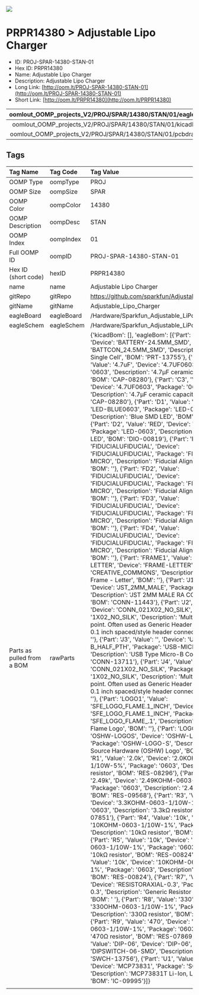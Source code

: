 


  
![][im]
# PRPR14380 > Adjustable Lipo Charger

- ID: PROJ-SPAR-14380-STAN-01
- Hex ID: PRPR14380
- Name: Adjustable Lipo Charger
- Description: Adjustable Lipo Charger
- Long Link: [http://oom.lt/PROJ-SPAR-14380-STAN-01](http://oom.lt/PROJ-SPAR-14380-STAN-01)
- Short Link: [http://oom.lt/PRPR14380](http://oom.lt/PRPR14380)
  

|oomlout_OOMP_projects_V2/PROJ/SPAR/14380/STAN/01/eagleImage.png|oomlout_OOMP_projects_V2/PROJ/SPAR/14380/STAN/01/eagleSchemImage.png|oomlout_OOMP_projects_V2/PROJ/SPAR/14380/STAN/01/kicadPcb3dFront.png|oomlout_OOMP_projects_V2/PROJ/SPAR/14380/STAN/01/kicadPcb3dBack.png|
| :---: | :---: | :---: | :---: |
|oomlout_OOMP_projects_V2/PROJ/SPAR/14380/STAN/01/kicadPcb3d.png|oomlout_OOMP_projects_V2/PROJ/SPAR/14380/STAN/01/bomBack.png|oomlout_OOMP_projects_V2/PROJ/SPAR/14380/STAN/01/bomFront.png|oomlout_OOMP_projects_V2/PROJ/SPAR/14380/STAN/01/pcbdraw.svg|
|oomlout_OOMP_projects_V2/PROJ/SPAR/14380/STAN/01/pcbdrawBack.svg||||

## Tags
  

|Tag Name|Tag Code|Tag Value|
| :--- | :--- | :--- |
|OOMP Type|oompType|PROJ|
|OOMP Size|oompSize|SPAR|
|OOMP Color|oompColor|14380|
|OOMP Description|oompDesc|STAN|
|OOMP Index|oompIndex|01|
|Full OOMP ID|oompID|PROJ-SPAR-14380-STAN-01|
|Hex ID (short code)|hexID|PRPR14380|
|name|name|Adjustable Lipo Charger|
|gitRepo|gitRepo|https://github.com/sparkfun/Adjustable_Lipo_Charger|
|gitName|gitName|Adjustable_Lipo_Charger|
|eagleBoard|eagleBoard|/Hardware/Sparkfun_Adjustable_LiPo_Charger.brd|
|eagleSchem|eagleSchem|/Hardware/Sparkfun_Adjustable_LiPo_Charger.sch|
|Parts as pulled from a BOM|rawParts|{'kicadBom': [], 'eagleBom': [{'Part': 'BT1', 'Value': '', 'Device': 'BATTERY-24.5MM_SMD', 'Package': 'BATTCON_24.5MM_SMD', 'Description': 'Battery - Single Cell', 'BOM': 'PRT-13755'}, {'Part': 'C1', 'Value': '4.7uF', 'Device': '4.7UF0603', 'Package': '0603', 'Description': '4.7µF ceramic capacitors', 'BOM': 'CAP-08280'}, {'Part': 'C3', 'Value': '4.7uF', 'Device': '4.7UF0603', 'Package': '0603', 'Description': '4.7µF ceramic capacitors', 'BOM': 'CAP-08280'}, {'Part': 'D1', 'Value': 'BLUE', 'Device': 'LED-BLUE0603', 'Package': 'LED-0603', 'Description': 'Blue SMD LED', 'BOM': 'DIO-08575'}, {'Part': 'D2', 'Value': 'RED', 'Device': 'LED-RED0603', 'Package': 'LED-0603', 'Description': 'Red SMD LED', 'BOM': 'DIO-00819'}, {'Part': 'FD1', 'Value': 'FIDUCIALUFIDUCIAL', 'Device': 'FIDUCIALUFIDUCIAL', 'Package': 'FIDUCIAL-MICRO', 'Description': 'Fiducial Alignment Points', 'BOM': ''}, {'Part': 'FD2', 'Value': 'FIDUCIALUFIDUCIAL', 'Device': 'FIDUCIALUFIDUCIAL', 'Package': 'FIDUCIAL-MICRO', 'Description': 'Fiducial Alignment Points', 'BOM': ''}, {'Part': 'FD3', 'Value': 'FIDUCIALUFIDUCIAL', 'Device': 'FIDUCIALUFIDUCIAL', 'Package': 'FIDUCIAL-MICRO', 'Description': 'Fiducial Alignment Points', 'BOM': ''}, {'Part': 'FD4', 'Value': 'FIDUCIALUFIDUCIAL', 'Device': 'FIDUCIALUFIDUCIAL', 'Package': 'FIDUCIAL-MICRO', 'Description': 'Fiducial Alignment Points', 'BOM': ''}, {'Part': 'FRAME1', 'Value': 'FRAME-LETTER', 'Device': 'FRAME-LETTER', 'Package': 'CREATIVE_COMMONS', 'Description': 'Schematic Frame - Letter', 'BOM': ''}, {'Part': 'J1', 'Value': '', 'Device': 'JST_2MM_MALE', 'Package': 'JST-2-SMD', 'Description': 'JST 2MM MALE RA CONNECTOR', 'BOM': 'CONN-11443'}, {'Part': 'J2', 'Value': '', 'Device': 'CONN_021X02_NO_SILK', 'Package': '1X02_NO_SILK', 'Description': 'Multi connection point. Often used as Generic Header-pin footprint for 0.1 inch spaced/style header connections', 'BOM': ''}, {'Part': 'J3', 'Value': '', 'Device': 'USB_MICRO-B_HALF_PTH', 'Package': 'USB-MICROB-PTH', 'Description': 'USB Type Micro-B Connector', 'BOM': 'CONN-13711'}, {'Part': 'J4', 'Value': '', 'Device': 'CONN_021X02_NO_SILK', 'Package': '1X02_NO_SILK', 'Description': 'Multi connection point. Often used as Generic Header-pin footprint for 0.1 inch spaced/style header connections', 'BOM': ''}, {'Part': 'LOGO1', 'Value': 'SFE_LOGO_FLAME.1_INCH', 'Device': 'SFE_LOGO_FLAME.1_INCH', 'Package': 'SFE_LOGO_FLAME_.1', 'Description': 'SparkFun Flame Logo', 'BOM': ''}, {'Part': 'LOGO2', 'Value': 'OSHW-LOGOS', 'Device': 'OSHW-LOGOS', 'Package': 'OSHW-LOGO-S', 'Description': 'Open-Source Hardware (OSHW) Logo', 'BOM': ''}, {'Part': 'R1', 'Value': '2.0k', 'Device': '2.0KOHM-0603-1/10W-5%', 'Package': '0603', 'Description': '2kΩ resistor', 'BOM': 'RES-08296'}, {'Part': 'R2', 'Value': '2.49k', 'Device': '2.49KOHM-0603-1/10W-1%', 'Package': '0603', 'Description': '2.49kΩ resistor', 'BOM': 'RES-09568'}, {'Part': 'R3', 'Value': '3.3k', 'Device': '3.3KOHM-0603-1/10W-1%', 'Package': '0603', 'Description': '3.3kΩ resistor', 'BOM': 'RES-07851'}, {'Part': 'R4', 'Value': '10k', 'Device': '10KOHM-0603-1/10W-1%', 'Package': '0603', 'Description': '10kΩ resistor', 'BOM': 'RES-00824'}, {'Part': 'R5', 'Value': '10k', 'Device': '10KOHM-0603-1/10W-1%', 'Package': '0603', 'Description': '10kΩ resistor', 'BOM': 'RES-00824'}, {'Part': 'R6', 'Value': '10k', 'Device': '10KOHM-0603-1/10W-1%', 'Package': '0603', 'Description': '10kΩ resistor', 'BOM': 'RES-00824'}, {'Part': 'R7', 'Value': 'PTH', 'Device': 'RESISTORAXIAL-0.3', 'Package': 'AXIAL-0.3', 'Description': 'Generic Resistor Package', 'BOM': ' '}, {'Part': 'R8', 'Value': '330', 'Device': '330OHM-0603-1/10W-1%', 'Package': '0603', 'Description': '330Ω resistor', 'BOM': 'RES-00818'}, {'Part': 'R9', 'Value': '470', 'Device': '470OHM-0603-1/10W-1%', 'Package': '0603', 'Description': '470Ω resistor', 'BOM': 'RES-07869'}, {'Part': 'SW1', 'Value': 'DIP-06', 'Device': 'DIP-06', 'Package': 'DIPSWITCH-06-SMD', 'Description': '', 'BOM': 'SWCH-13756'}, {'Part': 'U1', 'Value': 'MCP73831', 'Device': 'MCP73831', 'Package': 'SOT23-5', 'Description': 'MCP73831T Li-Ion, Li-Pol Controller', 'BOM': 'IC-09995'}]}|
||||



[im]: PROJ/SPAR/14380/STAN/01/kicadPcb3d_450.png
